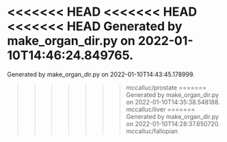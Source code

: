 <<<<<<< HEAD
<<<<<<< HEAD
<<<<<<< HEAD
Generated by make_organ_dir.py on 2022-01-10T14:46:24.849765.
=======
Generated by make_organ_dir.py on 2022-01-10T14:43:45.178999.
>>>>>>> mccalluc/prostate
=======
Generated by make_organ_dir.py on 2022-01-10T14:35:38.548188.
>>>>>>> mccalluc/liver
=======
Generated by make_organ_dir.py on 2022-01-10T14:28:37.650720.
>>>>>>> mccalluc/fallopian
